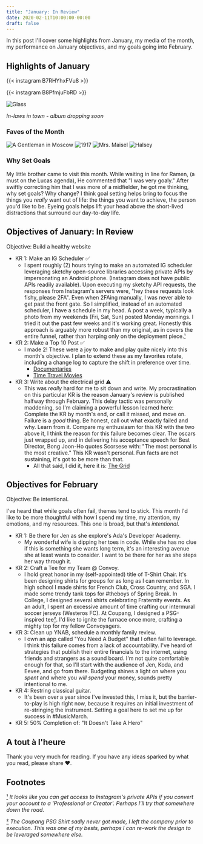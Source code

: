 ```yaml
---
title: "January: In Review"
date: 2020-02-11T10:00:00-00:00
draft: false
---
```


In this post I'll cover some highlights from January, my media of the month, my performance on January objectives, and my goals going into February.

## Highlights of January

{{< instagram B7RHYhxFVu8 >}}

{{< instagram B8PfmjuFbRD >}}

![Glass](/images/2020-january/chihuley.jpg)

_In-laws in town - album dropping soon_

### Faves of the Month

![A Gentleman in Moscow](/images/2020-january/moscow.jpg)
![1917](/images/2020-january/1917.jpg)
![Mrs. Maisel](/images/2020-january/midge.png)
![Halsey](/images/2020-january/halsey-2.png)

### Why Set Goals

My little brother came to visit this month. While waiting in line for Ramen, (a must on the Lucas agenda), He commented that "I was very goaly." After swiftly correcting him that I was more of a midfielder, he got me thinking, why set goals? Why change? I think goal setting helps bring to focus the things you _really_ want out of life: the things you want to achieve, the person you'd like to be. Eyeing goals helps lift your head above the short-lived distractions that surround our day-to-day life.

## Objectives of January: In Review

Objective: Build a healthy website

- KR 1: Make an IG Scheduler ✅
  - I spent roughly (2) hours trying to make an automated IG scheduler leveraging sketchy open-source libraries accessing private APIs by impersonating an Android phone. (Instagram does not have public APIs readily available). Upon executing my sketchy API requests, the responses from Instagram's servers were, "hey these requests look fishy, please 2FA". Even when 2FAing manually, I was never able to get past the front gate. So I simplified, instead of an automated scheduler, I have a schedule in my head. A post a week, typically a photo from my weekends (Fri, Sat, Sun) posted Monday mornings. I tried it out the past few weeks and it's working great. Honestly this approach is arguably more robust than my original, as in covers the entire funnel, rather than harping only on the deployment piece.[¹](#1)
- KR 2: Make a Top 10 Post ✅
  - I made 2! These were a joy to make and play quite nicely into this month's objective. I plan to extend these as my favorites rotate, including a change log to capture the shift in preference over time.
    - [Documentaries](https://awildtylerappeared/posts/documentaries/)
    - [Time Travel Movies](https://awildtylerappeared/posts/time-travel-movies/)
- KR 3: Write about the electrical grid ⚠️
  - This was _really_ hard for me to sit down and write. My procrastination on this particular KR is the reason January's review is published halfway through February. This delay tactic was personally maddening, so I'm claiming a powerful lesson learned here: Complete the KR by month's end, or call it missed, and move on. Failure is a _good_ thing. Be honest, call out what exactly failed and why. Learn from it. Compare my enthusiasm for this KR with the two above it, I think the reason for this failure becomes clear. The oscars just wrapped up, and in delivering his acceptance speech for Best Director, Bong Joon-Ho quotes Scorsese with: "The most personal is the most creative." This KR wasn't personal. Fun facts are not sustaining, it's got to be more than that.
    - All that said, I did it, here it is: [The Grid](https://www.awildtylerappeared.com/posts/the-grid/)

## Objectives for February

Objective: Be intentional.

I've heard that while goals often fail, themes tend to stick. This month I'd like to be more thoughtful with how I spend my time, my attention, my emotions, and my resources. This one is broad, but that's _intentional_.

- KR 1: Be there for Jen as she explore's Ada's Developer Academy.
  - My wonderful wife is dipping her toes in code. While she has no clue if this is something she wants long term, it's an interesting avenue she at least wants to consider. I want to be there for her as she steps her way through it.
- KR 2: Craft a Tee for my Team @ Convoy.
  - I hold great honor in my (self-appointed) title of T-Shirt Chair. It's been designing shirts for groups for as long as I can remember. In high school I made shirts for French Club, Cross Country, and SGA. I made some trendy tank tops for #theboys of Spring Break. In College, I designed several shirts celebrating Fraternity events. As an adult, I spent an excessive amount of time crafting our intermural soccer jerseys (Westeros FC). At Coupang, I designed a PSG-inspired tee[²](#2). I'd like to ignite the furnace once more, crafting a mighty top for my fellow Convoyagers.
- KR 3: Clean up YNAB, schedule a monthly family review.
  - I own an app called "You Need A Budget" that I often fail to leverage. I think this failure comes from a lack of accountability. I've heard of strategies that publish their entire financials to the internet, using friends and strangers as a sound board. I'm not quite comfortable enough for that, so I'll start with the audience of Jen, Koda, and Eevee, and go from there. Budgeting shines a light on where you _spent_ and where you _will spend_ your money, sounds pretty intentional to me.
- KR 4: Restring classical guitar.
  - It's been over a year since I've invested this, I miss it, but the barrier-to-play is high right now, because it requires an initial investment of re-stringing the instrument. Setting a goal here to set me up for success in #MusicMarch.
- KR 5: 50% Completion of: "It Doesn't Take A Hero"

## A tout à l'heure

Thank you very much for reading. If you have any ideas sparked by what you read, please share ❤️.

## Footnotes

[¹](#1) _It looks like you can get access to Instagram's private APIs if you convert your account to a 'Professional or Creator'. Perhaps I'll try that somewhere down the road._

[²](#2) _The Coupang PSG Shirt sadly never got made, I left the company prior to execution. This was one of my bests, perhaps I can re-work the design to be leveraged somewhere else._
